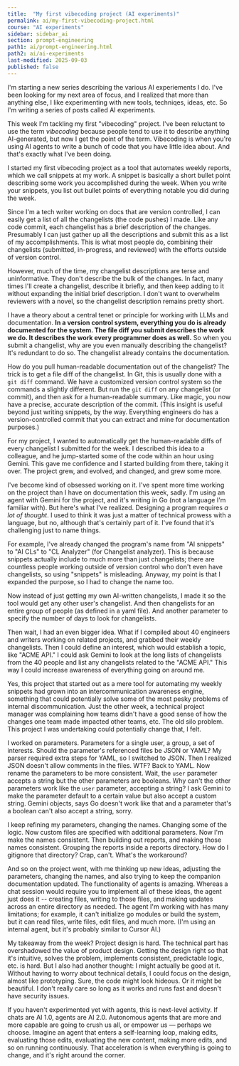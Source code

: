 ```yaml
---
title:  "My first vibecoding project (AI experiments)"
permalink: ai/my-first-vibecoding-project.html
course: "AI experiments"
sidebar: sidebar_ai
section: prompt-engineering
path1: ai/prompt-engineering.html
path2: ai/ai-experiments
last-modified: 2025-09-03
published: false
---
```


I'm starting a new series describing the various AI experiements I do. I've been looking for my next area of focus, and I realized that more than anything else, I like experimenting with new tools, techniqes, ideas, etc. So I'm writing a series of posts called AI experiments.

This week I'm tackling my first "vibecoding" project. I've been reluctant to use the term *vibecoding* because people tend to use it to describe anything AI-generated, but now I get the point of the term. Vibecoding is when you're using AI agents to write a bunch of code that you have little idea about. And that's exactly what I've been doing. 

I started my first vibecoding project as a tool that automates weekly reports, which we call snippets at my work. A snippet is basically a short bullet point describing some work you accomplished during the week. When you write your snippets, you list out bullet points of everything notable you did during the week.

Since I'm a tech writer working on docs that are version controlled, I can easily get a list of all the changelists (the code pushes) I made. Like any code commit, each changelist has a brief description of the changes. Presumably I can just gather up all the descriptions and submit this as a list of my accomplishments. This is what most people do, combining their changelists (submitted, in-progress, and reviewed) with the efforts outside of version control.

However, much of the time, my changelist descriptions are terse and uninformative. They don't describe the bulk of the changes. In fact, many times I'll create a changelist, describe it briefly, and then keep adding to it without expanding the initial brief description. I don't want to overwhelm reviewers with a novel, so the changelist description remains pretty short.

I have a theory about a central tenet or principle for working with LLMs and documentation. **In a version control system, everything you do is already documented for the system. The file diff you submit describes the work we do. It describes the work every programmer does as well.** So when you submit a changelist, why are you even manually describing the changelist? It's redundant to do so. The changelist already contains the documentation.

How do you pull human-readable documentation out of the changelist? The trick is to get a file diff of the changelist. In Git, this is usually done with a `git diff` command. We have a customized version control system so the commands a slightly different. But run the `git diff` on any changelist (or commit), and then ask for a human-readable summary. Like magic, you now have a precise, accurate description of the commit. (This insight is useful beyond just writing snippets, by the way. Everything engineers do has a version-controlled commit that you can extract and mine for documentation purposes.)

For my project, I wanted to automatically get the human-readable diffs of every changelist I submitted for the week. I described this idea to a colleague, and he jump-started some of the code within an hour using Gemini. This gave me confidence and I started building from there, taking it over. The project grew, and evolved, and changed, and grew some more. 

I've become kind of obsessed working on it. I've spent more time working on the project than I have on documentation this week, sadly. I'm using an agent with Gemini for the project, and it's writing in Go (not a language I'm familiar with). But here's what I've realized. Designing a program requires *a lot of thought*. I used to think it was just a matter of technical prowess with a language, but no, although that's certainly part of it. I've found that it's challenging just to name things. 

For example, I've already changed the program's name from "AI snippets" to "AI CLs" to "CL Analyzer" (for Changelist analyzer). This is because snippets actually include to much more than just changelists; there are countless people working outside of version control who don't even have changelists, so using "snippets" is misleading. Anyway, my point is that I expanded the purpose, so I had to change the name too.

Now instead of just getting my own AI-written changelists, I made it so the tool would get any other user's changelist. And then changelists for an entire group of people (as defined in a yaml file). And another parameter to specify the number of days to look for changelists.

Then wait, I had an even bigger idea. What if I compiled about 40 engineers and writers working on related projects, and grabbed their weekly changelists. Then I could define an interest, which would establish a topic, like "ACME API." I could ask Gemini to look at the long lists of changelists from the 40 people and list any changelists related to the "ACME API." This way I could increase awareness of everything going on around me. 

Yes, this project that started out as a mere tool for automating my weekly snippets had grown into an intercommunication awareness engine, something that could potentially solve some of the most pesky problems of internal discommunication. Just the other week, a technical project manager was complaining how teams didn't have a good sense of how the changes one team made impacted other teams, etc. The old silo problem. This project I was undertaking could potentially change that, I felt.

I worked on parameters. Parameters for a single user, a group, a set of interests. Should the parameter's referenced files be JSON or YAML? My parser required extra steps for YAML, so I switched to JSON. Then I realized JSON doesn't allow comments in the files. WTF? Back to YAML. Now rename the parameters to be more consistent. Wait, the `user` parameter accepts a string but the other parameters are booleans. Why can't the other parameters work like the `user` parameter, accepting a string? I ask Gemini to make the parameter default to a certain value but also accept a custom string. Gemini objects, says Go doesn't work like that and a parameter that's a boolean can't also accept a string, sorry. 

I keep refining my parameters, changing the names. Changing some of the logic. Now custom files are specified with additional parameters. Now I'm make the names consistent. Then building out reports, and making those names consistent. Grouping the reports inside a reports directory. How do I gitignore that directory? Crap, can't. What's the workaround? 

And so on the project went, with me thinking up new ideas, adjusting the parameters, changing the names, and also trying to keep the companion documentation updated. The functionality of agents is amazing. Whereas a chat session would require you to implement all of these ideas, the agent just does it -- creating files, writing to those files, and making updates across an entire directory as needed. The agent I'm working with has many limitations; for example, it can't initialize go modules or build the system, but it can read files, write files, edit files, and much more. (I'm using an internal agent, but it's probably similar to Cursor AI.) 

My takeaway from the week? Project design is hard. The technical part has overshadowed the value of product design. Getting the design right so that it's intuitive, solves the problem, implements consistent, predictable logic, etc. is hard. But I also had another thought: I might actually be good at it. Without having to worry about technical details, I could focus on the design, almost like prototyping. Sure, the code might look hideous. Or it might be beautiful. I don't really care so long as it works and runs fast and doesn't have security issues. 

If you haven't experimented yet with agents, this is next-level activity. If chats are AI 1.0, agents are AI 2.0. Autonomous agents that are more and more capable are going to crush us all, or empower us &mdash; perhaps we choose. Imagine an agent that enters a self-learning loop, making edits, evaluating those edits, evaluating the new content, making more edits, and so on running continuously. That acceleration is when everything is going to change, and it's right around the corner.
